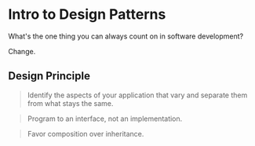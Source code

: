 # Intro to Design Patterns

What's the one thing you can always count on in software development?

Change.

## Design Principle

> Identify the aspects of your application that vary and separate them from
> what stays the same.

> Program to an interface, not an implementation.

> Favor composition over inheritance.